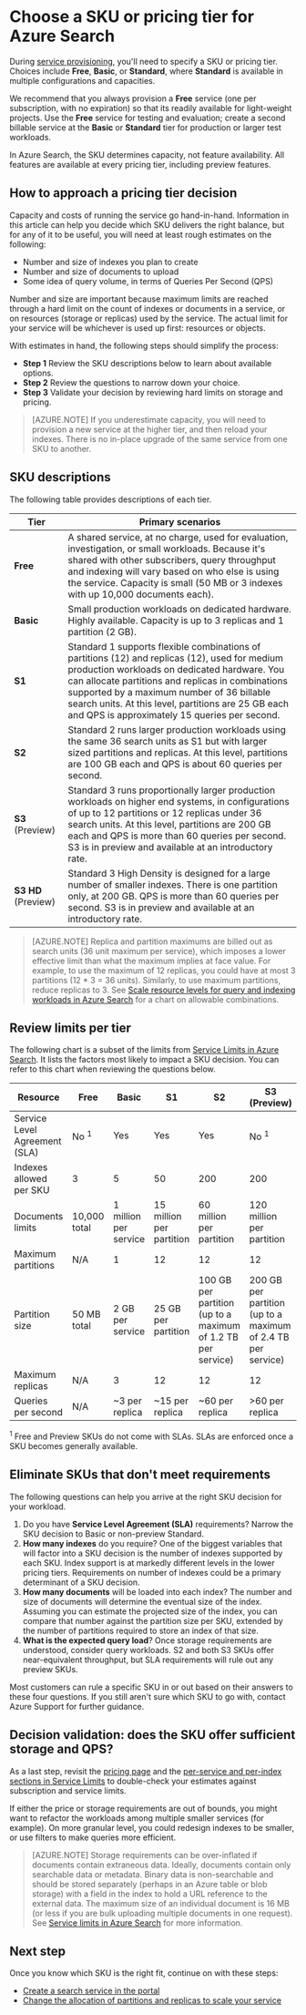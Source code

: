 <properties
	pageTitle="Choose a SKU or pricing tier for Azure Search | Microsoft Azure"
	description="Azure Search can be provisioned at these SKUs: Free, Basic, and Standard, where Standard is available in various resource configurations and capacity levels."
	services="search"
	documentationCenter=""
	authors="HeidiSteen"
	manager="jhubbard"
	editor=""
    tags="azure-portal"/>

<tags
	ms.service="search"
	ms.devlang="NA"
	ms.workload="search"
	ms.topic="article"
	ms.tgt_pltfrm="na"
	ms.date="08/08/2016"
	ms.author="heidist"/>

# Choose a SKU or pricing tier for Azure Search

During [service provisioning](search-create-service-portal.md), you'll need to specify a SKU or pricing tier. Choices include **Free**, **Basic**, or **Standard**, where **Standard** is available in multiple configurations and capacities.

We recommend that you always provision a **Free** service (one per subscription, with no expiration) so that its readily available for light-weight projects. Use the **Free** service for testing and evaluation; create a second billable service at the **Basic** or **Standard** tier for production or larger test workloads.

In Azure Search, the SKU determines capacity, not feature availability. All features are available at every pricing tier, including preview features.

## How to approach a pricing tier decision

Capacity and costs of running the service go hand-in-hand. Information in this article can help you decide which SKU delivers the right balance, but for any of it to be useful, you will need at least rough estimates on the following:

- Number and size of indexes you plan to create
- Number and size of documents to upload
- Some idea of query volume, in terms of Queries Per Second (QPS)

Number and size are important because maximum limits are reached through a hard limit on the count of indexes or documents in a service, or on resources (storage or replicas) used by the service. The actual limit for your service will be whichever is used up first: resources or objects.

With estimates in hand, the following steps should simplify the process:

- **Step 1** Review the SKU descriptions below to learn about available options.
- **Step 2** Review the questions to narrow down your choice.
- **Step 3** Validate your decision by reviewing hard limits on storage and pricing.

> [AZURE.NOTE] If you underestimate capacity, you will need to provision a new service at the higher tier, and then reload your indexes. There is no in-place upgrade of the same service from one SKU to another.

## SKU descriptions

The following table provides descriptions of each tier. 

Tier|Primary scenarios
----|-----------------
**Free**|A shared service, at no charge, used for evaluation, investigation, or small workloads. Because it's shared with other subscribers, query throughput and indexing will vary based on who else is using the service. Capacity is small (50 MB or 3 indexes with up 10,000 documents each).
**Basic**|Small production workloads on dedicated hardware. Highly available. Capacity is up to 3 replicas and 1 partition (2 GB).
**S1**|Standard 1 supports flexible combinations of partitions (12) and replicas (12), used for medium production workloads on dedicated hardware. You can allocate partitions and replicas in combinations supported by a maximum number of 36 billable search units. At this level, partitions are 25 GB each and QPS is approximately 15 queries per second.
**S2**|Standard 2 runs larger production workloads using the same 36 search units as S1 but with larger sized partitions and replicas. At this level, partitions are 100 GB each and QPS is about 60 queries per second.
**S3** (Preview)|Standard 3 runs proportionally larger production workloads on higher end systems, in configurations of up to 12 partitions or 12 replicas under 36 search units. At this level, partitions are 200 GB each and QPS is more than 60 queries per second. S3 is in preview and available at an introductory rate.
**S3 HD** (Preview)|Standard 3 High Density is designed for a large number of smaller indexes. There is one partition only, at 200 GB. QPS is more than 60 queries per second. S3 is in preview and available at  an introductory rate.

> [AZURE.NOTE] Replica and partition maximums are billed out as search units (36 unit maximum per service), which imposes a lower effective limit than what the maximum implies at face value. For example, to use the maximum of 12 replicas, you could have at most 3 partitions (12 * 3 = 36 units). Similarly, to use maximum partitions, reduce replicas to 3. See [Scale resource levels for query and indexing workloads in Azure Search](search-capacity-planning.md) for a chart on allowable combinations.

## Review limits per tier

The following chart is a subset of the limits from [Service Limits in Azure Search](search-limits-quotas-capacity.md). It lists the factors most likely to impact a SKU decision. You can refer to this chart when reviewing the questions below.

Resource|Free|Basic|S1|S2|S3 <br/>(Preview) |S3 HD <br/>(Preview) 
---|---|---|---|----|---|----
Service Level Agreement (SLA)|No <sup>1</sup> |Yes |Yes  |Yes |No <sup>1</sup> |No <sup>1</sup> 
Indexes allowed per SKU|3|5|50|200|200|1000
Documents limits|10,000 total|1 million per service|15 million per partition |60 million per partition|120 million per partition |1 million per index
Maximum partitions|N/A |1 |12  |12 |12|1
Partition size|50 MB total|2 GB per service|25 GB per partition |100 GB per partition (up to a maximum of 1.2 TB per service)|200 GB per partition (up to a maximum of 2.4 TB per service)|200 GB (for the 1 partition)
Maximum replicas|N/A |3 |12 |12 |12|12
Queries per second|N/A|~3 per replica|~15 per replica|~60 per replica|>60 per replica|>60 per replica

<sup>1</sup> Free and Preview SKUs do not come with SLAs. SLAs are enforced once a SKU becomes generally available.


## Eliminate SKUs that don't meet requirements 

The following questions can help you arrive at the right SKU decision for your workload.

1. Do you have **Service Level Agreement (SLA)** requirements? Narrow the SKU decision to Basic or non-preview Standard.
2. **How many indexes** do you require? One of the biggest variables that will factor into a SKU decision is the number of indexes supported by each SKU. Index support is at markedly different levels in the lower pricing tiers. Requirements on number of indexes could be a primary determinant of a SKU decision.
3. **How many documents** will be loaded into each index? The number and size of documents will determine the eventual size of the index. Assuming you can estimate the projected size of the index, you can compare that number against the partition size per SKU, extended by the number of partitions required to store an index of that size. 
4. **What is the expected query load**? Once storage requirements are understood, consider query workloads. S2 and both S3 SKUs offer near-equivalent throughput, but SLA requirements will rule out any preview SKUs. 

Most customers can rule a specific SKU in or out based on their answers to these four questions. If you still aren't sure which SKU to go with, contact Azure Support for further guidance.

## Decision validation: does the SKU offer sufficient storage and QPS?

As a last step, revisit the [pricing page](https://azure.microsoft.com/pricing/details/search/) and the [per-service and per-index sections in Service Limits](search-limits-quotas-capacity.md) to double-check your estimates against subscription and service limits. 

If either the price or storage requirements are out of bounds, you might want to refactor the workloads among multiple smaller services (for example). On more granular level, you could redesign indexes to be smaller, or use filters to make queries more efficient.

> [AZURE.NOTE] Storage requirements can be over-inflated if documents contain extraneous data. Ideally, documents contain only searchable data or metadata. Binary data is non-searchable and should be stored separately (perhaps in an Azure table or blob storage) with a field in the index to hold a URL reference to the external data. The maximum size of an individual document is 16 MB (or less if you are bulk uploading multiple documents in one request). See [Service limits in Azure Search](search-limits-quotas-capacity.md) for more information.

## Next step

Once you know which SKU is the right fit, continue on with these steps:

- [Create a search service in the portal](search-create-service-portal.md)
- [Change the allocation of partitions and replicas to scale your service](search-capacity-planning.md)

